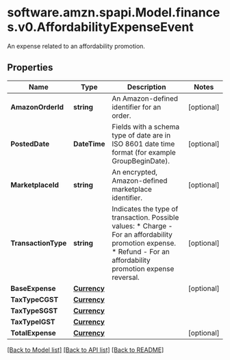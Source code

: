 # software.amzn.spapi.Model.finances.v0.AffordabilityExpenseEvent
An expense related to an affordability promotion.

## Properties

Name | Type | Description | Notes
------------ | ------------- | ------------- | -------------
**AmazonOrderId** | **string** | An Amazon-defined identifier for an order. | [optional] 
**PostedDate** | **DateTime** | Fields with a schema type of date are in ISO 8601 date time format (for example GroupBeginDate). | [optional] 
**MarketplaceId** | **string** | An encrypted, Amazon-defined marketplace identifier. | [optional] 
**TransactionType** | **string** | Indicates the type of transaction.   Possible values:  * Charge - For an affordability promotion expense.  * Refund - For an affordability promotion expense reversal. | [optional] 
**BaseExpense** | [**Currency**](Currency.md) |  | [optional] 
**TaxTypeCGST** | [**Currency**](Currency.md) |  | 
**TaxTypeSGST** | [**Currency**](Currency.md) |  | 
**TaxTypeIGST** | [**Currency**](Currency.md) |  | 
**TotalExpense** | [**Currency**](Currency.md) |  | [optional] 

[[Back to Model list]](../README.md#documentation-for-models) [[Back to API list]](../README.md#documentation-for-api-endpoints) [[Back to README]](../README.md)

